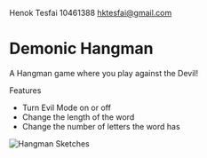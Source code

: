 Henok Tesfai
10461388
hktesfai@gmail.com

# Demonic Hangman
A Hangman game where you play against the Devil!

Features
- Turn Evil Mode on or off
- Change the length of the word
- Change the number of letters the word has

![Hangman Sketches](https://github.com/HotlineHenok/Hangman/blob/master/sketches%20UI.jpg?raw=true)

